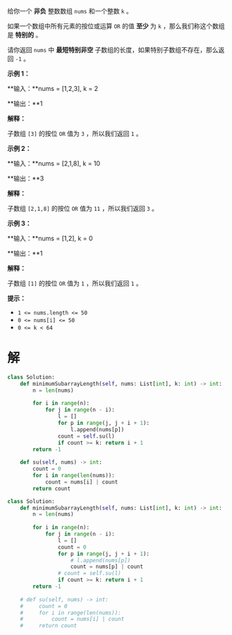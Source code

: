 给你一个 **非负** 整数数组 `nums` 和一个整数 `k` 。

如果一个数组中所有元素的按位或运算 `OR` 的值 **至少** 为 `k` ，那么我们称这个数组是 **特别的** 。

请你返回 `nums` 中 **最短特别非空** 子数组的长度，如果特别子数组不存在，那么返回 `-1` 。

 

**示例 1：**

**输入：**nums = [1,2,3], k = 2

**输出：**1

**解释：**

子数组 `[3]` 的按位 `OR` 值为 `3` ，所以我们返回 `1` 。

**示例 2：**

**输入：**nums = [2,1,8], k = 10

**输出：**3

**解释：**

子数组 `[2,1,8]` 的按位 `OR` 值为 `11` ，所以我们返回 `3` 。

**示例 3：**

**输入：**nums = [1,2], k = 0

**输出：**1

**解释：**

子数组 `[1]` 的按位 `OR` 值为 `1` ，所以我们返回 `1` 。

 

**提示：**

- `1 <= nums.length <= 50`
- `0 <= nums[i] <= 50`
- `0 <= k < 64`

# 解

```python
class Solution:
    def minimumSubarrayLength(self, nums: List[int], k: int) -> int:
        n = len(nums)
        
        for i in range(n):
            for j in range(n - i): 
                l = []
                for p in range(j, j + i + 1):
                    l.append(nums[p])
                count = self.su(l)
                if count >= k: return i + 1
        return -1
    
    def su(self, nums) -> int:
        count = 0
        for i in range(len(nums)):
            count = nums[i] | count
        return count
```

```python
class Solution:
    def minimumSubarrayLength(self, nums: List[int], k: int) -> int:
        n = len(nums)
        
        for i in range(n):
            for j in range(n - i): 
                l = []
                count = 0
                for p in range(j, j + i + 1):
                    # l.append(nums[p])
                    count = nums[p] | count
                # count = self.su(l)
                if count >= k: return i + 1
        return -1
    
    # def su(self, nums) -> int:
    #     count = 0
    #     for i in range(len(nums)):
    #         count = nums[i] | count
    #     return count
```

